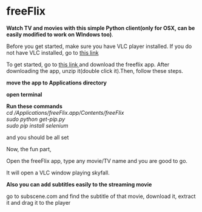 # freeFlix
<b>Watch TV and movies with this simple Python client(only for OSX, can be easily modified to work on WIndows too)</b>. <br>

Before you get started, make sure you have VLC player installed. If you do not have VLC installed, go to <a href = "https://www.videolan.org/vlc/download-macosx.html"> this link </a>

To get started, go to <a href = "https://drive.google.com/file/d/0B6QHJLUExD-oM0dBa2tVNmdUUmM/view?pli=1" > this link </a> and download the freeflix app. After downloading the app, unzip it(double click it).Then, follow these steps. <br>

<b>move the app to Applications directory </b><br>

<b>open terminal  </b><br>

<b>Run these commands </b> <br>
<i> cd /Applications/freeFlix.app/Contents/freeFlix </i><br>
<i> sudo python get-pip.py </i><br>
 <i> sudo pip install selenium </i><br>

and you should be all set

Now, the fun part,

Open the freeFlix app, type any movie/TV name and you are good to go.

It will open a VLC window playing skyfall.

<b> Also you can add subtitles easily to the streaming movie </b>

go to subscene.com and find the subtitle of that movie, download it, extract it and drag it to the player
